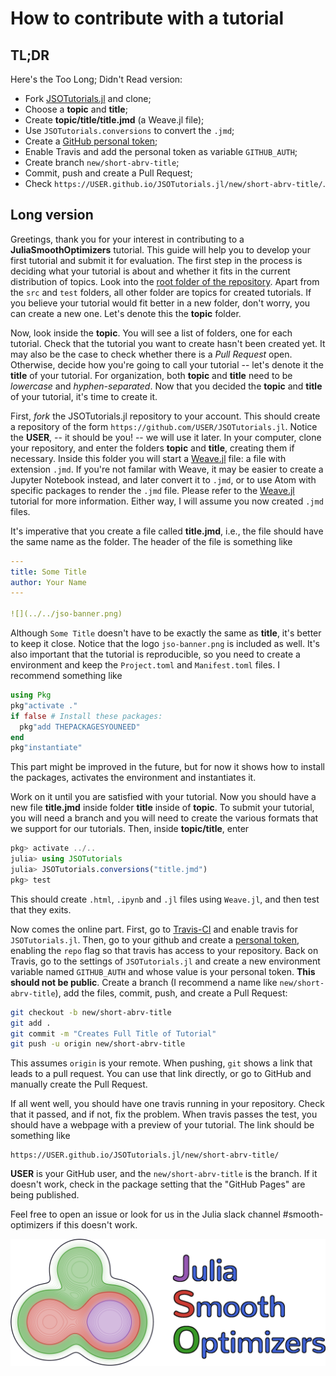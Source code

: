 # How to contribute with a tutorial

## TL;DR

Here's the Too Long; Didn't Read version:

- Fork [JSOTutorials.jl](https://github.com/JuliaSmoothOptimizers/JSOTutorials.jl) and clone;
- Choose a **topic** and **title**;
- Create **topic/title/title.jmd** (a Weave.jl file);
- Use `JSOTutorials.conversions` to convert the `.jmd`;
- Create a [GitHub personal token](https://github.com/settings/tokens);
- Enable Travis and add the personal token as variable `GITHUB_AUTH`;
- Create branch `new/short-abrv-title`;
- Commit, push and create a Pull Request;
- Check `https://USER.github.io/JSOTutorials.jl/new/short-abrv-title/`.

## Long version

Greetings, thank you for your interest in contributing to a  **JuliaSmoothOptimizers** tutorial.
This guide will help you to develop your first tutorial and submit it for evaluation.
The first step in the process is deciding what your tutorial is about and whether it fits in the current distribution of topics.
Look into the [root folder of the repository](https://github.com/JuliaSmoothOptimizers/JSOTutorials.jl).
Apart from the `src` and `test` folders, all other folder are topics for created tutorials.
If you believe your tutorial would fit better in a new folder, don't worry, you can create a new one.
Let's denote this the **topic** folder.

Now, look inside the **topic**. You will see a list of folders, one for each tutorial.
Check that the tutorial you want to create hasn't been created yet.
It may also be the case to check whether there is a *Pull Request* open.
Otherwise, decide how you're going to call your tutorial -- let's denote it the **title** of your tutorial.
For organization, both **topic** and **title** need to be *lowercase* and *hyphen-separated*.
Now that you decided the **topic** and **title** of your tutorial, it's time to create it.

First, *fork* the JSOTutorials.jl repository to your account.
This should create a repository of the form `https://github.com/USER/JSOTutorials.jl`.
Notice the **USER**, -- it should be you! -- we will use it later.
In your computer, clone your repository, and enter the folders **topic** and **title**, creating them if necessary.
Inside this folder you will start a [Weave.jl](https://github.com/JunoLab/Weave.jl) file: a file with extension `.jmd`.
If you're not familar with Weave, it may be easier to create a Jupyter Notebook instead, and later convert it to `.jmd`, or to use Atom with specific packages to render the `.jmd` file.
Please refer to the [Weave.jl](https://github.com/JunoLab/Weave.jl) tutorial for more information.
Either way, I will assume you now created `.jmd` files.

It's imperative that you create a file called **title.jmd**, i.e., the file should have the same name as the folder. The header of the file is something like
```yaml
---
title: Some Title
author: Your Name
---

![](../../jso-banner.png)
```
Although `Some Title` doesn't have to be exactly  the same as **title**, it's better to keep it close.
Notice that the logo `jso-banner.png` is included as well.
It's also important that the tutorial is reproducible, so you need to create a environment and keep the `Project.toml` and `Manifest.toml` files.
I recommend something like
```julia
using Pkg
pkg"activate ."
if false # Install these packages:
  pkg"add THEPACKAGESYOUNEED"
end
pkg"instantiate"
```
This part might be improved in the future, but for now it shows how to install the packages, activates the environment and instantiates it.

Work on it until you are satisfied with your tutorial.
Now you should have a new file **title.jmd** inside folder **title** inside of **topic**.
To submit your tutorial, you will need a branch and you will need to create the various formats that we support for our tutorials.
Then, inside **topic/title**, enter
```julia
pkg> activate ../..
julia> using JSOTutorials
julia> JSOTutorials.conversions("title.jmd")
pkg> test
```
This should create `.html`, `.ipynb` and `.jl` files using `Weave.jl`, and then test that they exits.

Now comes the online part. First, go to [Travis-CI](https://travis-ci.org/) and enable travis for `JSOTutorials.jl`.
Then, go to your github and create a [personal token](https://github.com/settings/tokens), enabling the `repo` flag so that travis has access to your repository. 
Back on Travis, go to the settings of `JSOTutorials.jl` and create a new environment variable named `GITHUB_AUTH` and whose value is your personal token. **This should not be public**.
Create a branch (I recommend a name like `new/short-abrv-title`), add the files, commit, push, and create a Pull Request:
```bash
git checkout -b new/short-abrv-title
git add .
git commit -m "Creates Full Title of Tutorial"
git push -u origin new/short-abrv-title
```
This assumes `origin` is your remote. When pushing, `git` shows a link that leads to a pull request. You can use that link directly, or go to GitHub and manually create the Pull Request.

If all went well, you should have one travis running in your repository. Check that it passed, and if not, fix the problem.
When travis passes the test, you should have a webpage with a preview of your tutorial.
The link should be something like
```
https://USER.github.io/JSOTutorials.jl/new/short-abrv-title/
```
**USER** is your GitHub user, and the `new/short-abrv-title` is the branch.
If it doesn't work, check in the package setting that the "GitHub Pages" are being published.

Feel free to open an issue or look for us in the Julia slack channel #smooth-optimizers if this doesn't work.

![](jso-banner.png)
